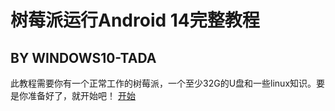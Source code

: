 <link rel="stylesheet" href="/css/markdown.css">

# 树莓派运行Android 14完整教程
## BY WINDOWS10-TADA

此教程需要你有一个正常工作的树莓派，一个至少32G的U盘和一些linux知识。要是你准备好了，就开始吧！
[开始](/install)
